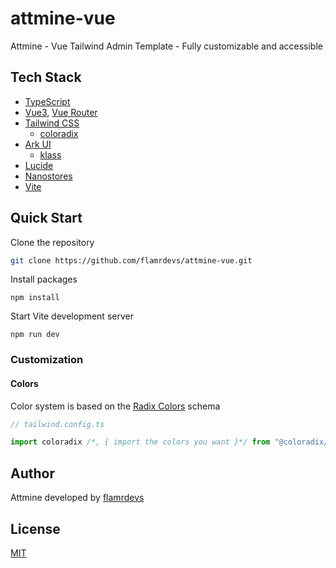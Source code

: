 # attmine-vue

Attmine - Vue Tailwind Admin Template - Fully customizable and accessible

## Tech Stack

- [TypeScript](https://www.typescriptlang.org)
- [Vue3](https://vuejs.org), [Vue Router](https://router.vuejs.org)
- [Tailwind CSS](https://tailwindcss.com)
  - [coloradix](https://github.com/coloradix/coloradix)
- [Ark UI](https://ark-ui.com)
  - [klass](https://github.com/flamrdevs/klass)
- [Lucide](https://lucide.dev)
- [Nanostores](https://github.com/nanostores/nanostores)
- [Vite](https://vitejs.dev)

## Quick Start

Clone the repository

```bash
git clone https://github.com/flamrdevs/attmine-vue.git
```

Install packages

```
npm install
```

Start Vite development server

```
npm run dev
```

### Customization

#### Colors

Color system is based on the [Radix Colors](https://www.radix-ui.com/colors) schema

```typescript
// tailwind.config.ts

import coloradix /*, { import the colors you want }*/ from "@coloradix/tailwindcss";
```

## Author

Attmine developed by [flamrdevs](https://github.com/flamrdevs)

## License

[MIT](./LICENSE)
